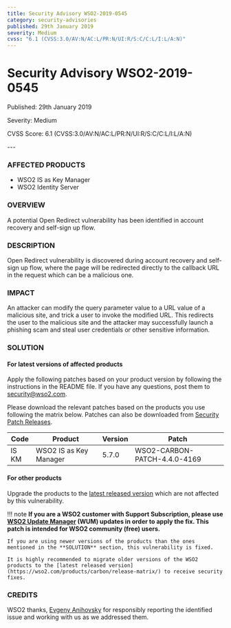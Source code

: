 ```yaml
---
title: Security Advisory WSO2-2019-0545
category: security-advisories
published: 29th January 2019
severity: Medium
cvss: "6.1 (CVSS:3.0/AV:N/AC:L/PR:N/UI:R/S:C/C:L/I:L/A:N)"
---
```


# Security Advisory WSO2-2019-0545

<p class="doc-version">Published: 29th January 2019</p>
<p class="doc-version">Severity: Medium</p>
<p class="doc-version">CVSS Score: 6.1 (CVSS:3.0/AV:N/AC:L/PR:N/UI:R/S:C/C:L/I:L/A:N)</p>
---

### AFFECTED PRODUCTS
* WSO2 IS as Key Manager
* WSO2 Identity Server


### OVERVIEW
A potential Open Redirect vulnerability has been identified in account recovery and self-sign up flow.


### DESCRIPTION
Open Redirect vulnerability is discovered during account recovery and self-sign up flow, where the page will be redirected directly to the callback URL in the request which can be a malicious one.


### IMPACT
An attacker can modify the query parameter value to a URL value of a malicious site, and trick a user to invoke the modified URL. This redirects the user to the malicious site and the attacker may successfully launch a phishing scam and steal user credentials or other sensitive information.


### SOLUTION

#### For latest versions of affected products
Apply the following patches based on your product version by following the instructions in the README file. If you have any questions, post them to <security@wso2.com>.

Please download the relevant patches based on the products you use following the matrix below. Patches can also be downloaded from [Security Patch Releases](https://wso2.com/security-patch-releases/).


| Code  | Product                | Version | Patch                        |
| ----- | ---------------------- | ------- | ---------------------------- |
| IS KM	| WSO2 IS as Key Manager | 5.7.0   | WSO2-CARBON-PATCH-4.4.0-4169 |


#### For other products
Upgrade the products to the [latest released version](https://wso2.com/products/carbon/release-matrix/) which are not affected by this vulnerability.

!!! note
    **If you are a WSO2 customer with Support Subscription, please use [WSO2 Update Manager](https://wso2.com/updates/wum) (WUM) updates in order to apply the fix. This patch is intended for WSO2 community (free) users.**

    If you are using newer versions of the products than the ones mentioned in the **SOLUTION** section, this vulnerability is fixed.

    It is highly recommended to migrate older versions of the WSO2 products to the [latest released version](https://wso2.com/products/carbon/release-matrix/) to receive security fixes.


### CREDITS
WSO2 thanks, [Evgeny Anihovsky](https://www.linkedin.com/in/evgeny-anihovsky-a1966456/) for responsibly reporting the identified issue and working with us as we addressed them.
